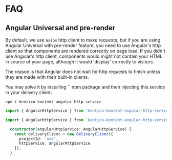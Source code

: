 # FAQ

## Angular Universal and pre-render

By default, we use `axios` http client to make requests, but if you are using Angular Universal with pre-render feature, you need to use Angular's http client so that components are rendered correctly on page load. If you didn't use Angular's http client, components would might not contain your HTML in source of your page, although it would 'display' correctly to visitors.

The reason is that Angular does not wait for http requests to finish unless they are made with their built-in clients. 

You may solve it by installing `` npm package and then injecting this service in your delivery client:

```
npm i kentico-kontent-angular-http-service
```

```typescript
import { AngularHttpService } from 'kentico-kontent-angular-http-service';
```

```typescript
import { AngularHttpService } from 'kentico-kontent-angular-http-service';

  constructor(angularHttpService: AngularHttpService) {
    const deliveryClient = new DeliveryClient({
      projectId: 'xxx',
      httpService: angularHttpService
    });
  }
```

